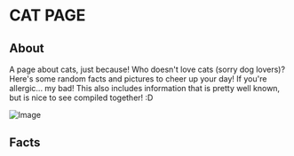 # CAT PAGE

## About
A page about cats, just because! Who doesn't love cats (sorry dog lovers)? Here's some random facts and pictures to cheer up your day! If you're allergic... my bad! This also includes information that is pretty well known, but is nice to see compiled together! :D

![Image](https://upload.wikimedia.org/wikipedia/commons/b/b8/Cute_cat_%281698598876%29.jpg)

## Facts
